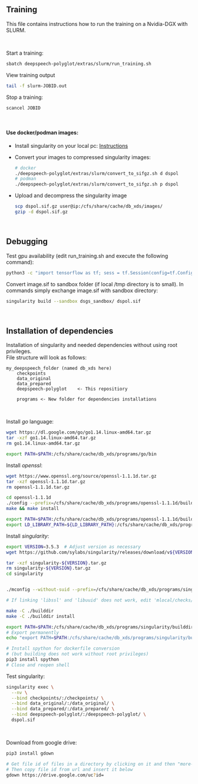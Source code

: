 ## Training

This file contains instructions how to run the training on a Nvidia-DGX with SLURM.

<br/>

Start a training:

```bash
sbatch deepspeech-polyglot/extras/slurm/run_training.sh
```

View training output

```bash
tail -f slurm-JOBID.out
```

Stop a training:

```bash
scancel JOBID
```

<br/>

#### Use docker/podman images:

- Install singularity on your local pc: [Instructions](https://sylabs.io/guides/3.5/user-guide/quick_start.html#quick-installation-steps)

- Convert your images to compressed singularity images:

  ```bash
  # docker
  ./deepspeech-polyglot/extras/slurm/convert_to_sifgz.sh d dspol
  # podman
  ./deepspeech-polyglot/extras/slurm/convert_to_sifgz.sh p dspol
  ```

- Upload and decompress the singularity image

  ```bash
  scp dspol.sif.gz user@ip:/cfs/share/cache/db_xds/images/
  gzip -d dspol.sif.gz
  ```

<br/>

## Debugging

Test gpu availability (edit run_training.sh and execute the following command):

```bash
python3 -c "import tensorflow as tf; sess = tf.Session(config=tf.ConfigProto(log_device_placement=True))"
```

Convert image.sif to sandbox folder (if local /tmp directory is to small). In commands simply exchange image.sif with sandbox directory:

```bash
singularity build --sandbox dsgs_sandbox/ dspol.sif
```

<br/>

## Installation of dependencies

Installation of singularity and needed dependencies without using root privileges. \
File structure will look as follows:

```
my_deepspeech_folder (named db_xds here)
    checkpoints
    data_original
    data_prepared
    deepspeech-polyglot    <- This repositiory

    programs <- New folder for dependencies installations
```

<br/>

Install _go_ language:

```bash
wget https://dl.google.com/go/go1.14.linux-amd64.tar.gz
tar -xzf go1.14.linux-amd64.tar.gz
rm go1.14.linux-amd64.tar.gz

export PATH=$PATH:/cfs/share/cache/db_xds/programs/go/bin
```

Install _openssl_:

```bash
wget https://www.openssl.org/source/openssl-1.1.1d.tar.gz
tar -xzf openssl-1.1.1d.tar.gz
rm openssl-1.1.1d.tar.gz

cd openssl-1.1.1d
./config --prefix=/cfs/share/cache/db_xds/programs/openssl-1.1.1d/build --openssldir=/cfs/share/cache/db_xds/programs/openssl-1.1.1d/build -Wl,-rpath=/cfs/share/cache/db_xds/programs/openssl-1.1.1d/build/lib  # --openssldir and -Wl,-rpath needed?
make && make install

export PATH=$PATH:/cfs/share/cache/db_xds/programs/openssl-1.1.1d/build/bin
export LD_LIBRARY_PATH=${LD_LIBRARY_PATH}:/cfs/share/cache/db_xds/programs/openssl-1.1.1d/build/lib
```

Install _singularity_:

```bash
export VERSION=3.5.3  # Adjust version as necessary
wget https://github.com/sylabs/singularity/releases/download/v${VERSION}/singularity-${VERSION}.tar.gz

tar -xzf singularity-${VERSION}.tar.gz
rm singularity-${VERSION}.tar.gz
cd singularity


./mconfig --without-suid --prefix=/cfs/share/cache/db_xds/programs/singularity  # Adjust path as necessary

# If linking 'libssl' and 'libuuid' does not work, edit 'mlocal/checks/project-post.chk' and comment out the checks for those two libraries. For me building did work then.

make -C ./builddir
make -C ./builddir install

export PATH=$PATH:/cfs/share/cache/db_xds/programs/singularity/builddir
# Export permanently
echo "export PATH=$PATH:/cfs/share/cache/db_xds/programs/singularity/builddir" >> ~/.bashrc

# Install spython for dockerfile conversion
# (but building does not work without root privileges)
pip3 install spython
# Close and reopen shell
```

Test singularity:

```bash
singularity exec \
  --nv \
  --bind checkpoints/:/checkpoints/ \
  --bind data_original/:/data_original/ \
  --bind data_prepared/:/data_prepared/ \
  --bind deepspeech-polyglot/:/deepspeech-polyglot/ \
  dspol.sif
```

<br/>

Download from google drive:

```bash
pip3 install gdown

# Get file id of files in a directory by clicking on it and then "more-options->open in new window"
# Then copy file id from url and insert it below
gdown https://drive.google.com/uc?id=
```
